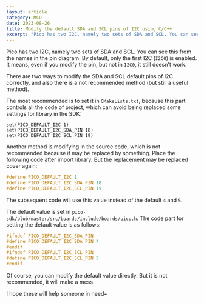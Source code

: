 ```yaml
---
layout: article
category: MCU
date: 2023-08-26
title: Modify the default SDA and SCL pins of I2C using C/C++
excerpt: "Pico has two I2C, namely two sets of SDA and SCL. You can see this from the names in the pin diagram. By default, only the first I2C (`I2C0`) is enabled. It means, even if you modify the pin, but not in `I2C0`, it still doesn't work.There are two ways to correctly modify the SDA and SCL default pins of I2C, and there is also a not recommended method (but still a method).Another method is modifying in the source code, which is not recommended because it may be replaced by something. Place the following code after import library. But the replacement may be replaced cover again"
---
```

Pico has two I2C, namely two sets of SDA and SCL. You can see this from the names in the pin diagram. By default, only the first I2C (`I2C0`) is enabled. It means, even if you modify the pin, but not in `I2C0`, it still doesn't work.

There are two ways to modify the SDA and SCL default pins of I2C correctly, and also there is a not recommended method (but still a useful method).

The most recommended is to set it in `CMakeLists.txt`, because this part controls all the code of project, which can avoid being replaced some settings for library in the SDK:

```
set(PICO_DEFAULT_I2C 1)
set(PICO_DEFAULT_I2C_SDA_PIN 18)
set(PICO_DEFAULT_I2C_SCL_PIN 19)
```

Another method is modifying in the source code, which is not recommended because it may be replaced by something. Place the following code after import library. But the replacement may be replaced cover again:

```c
#define PICO_DEFAULT_I2C 1
#define PICO_DEFAULT_I2C_SDA_PIN 18
#define PICO_DEFAULT_I2C_SCL_PIN 19
```

The subsequent code will use this value instead of the default `4` and `5`.

The default value is set in `pico-sdk/blob/master/src/boards/include/boards/pico.h`. The code part for setting the default value is as follows:

```c
#ifndef PICO_DEFAULT_I2C_SDA_PIN
#define PICO_DEFAULT_I2C_SDA_PIN 4
#endif
#ifndef PICO_DEFAULT_I2C_SCL_PIN
#define PICO_DEFAULT_I2C_SCL_PIN 5
#endif
```

Of course, you can modify the default value directly. But it is not recommended, it will make a mess.

I hope these will help someone in need~